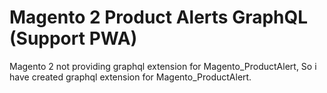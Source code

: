 # Magento 2 Product Alerts GraphQL (Support PWA)
Magento 2 not providing graphql extension for Magento_ProductAlert, So i have created graphql extension for Magento_ProductAlert.
